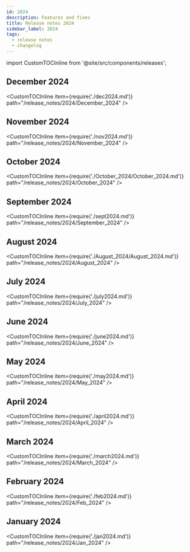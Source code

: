 ```yaml
---
id: 2024
description: Features and fixes
title: Release notes 2024
sidebar_label: 2024
tags:
  - release notes
  - changelog
---
```


import CustomTOCInline from '@site/src/components/releases';

## December 2024

<CustomTOCInline item={require('./dec2024.md')} path="/release_notes/2024/December_2024" />

## November 2024

<CustomTOCInline item={require('./nov2024.md')} path="/release_notes/2024/November_2024" />

## October 2024

<CustomTOCInline item={require('./October_2024/October_2024.md')} path="/release_notes/2024/October_2024" />

## September 2024

<CustomTOCInline item={require('./sept2024.md')} path="/release_notes/2024/September_2024" />

## August 2024

<CustomTOCInline item={require('./August_2024/August_2024.md')} path="/release_notes/2024/August_2024" />

## July 2024

<CustomTOCInline item={require('./july2024.md')} path="/release_notes/2024/July_2024" />

## June 2024

<CustomTOCInline item={require('./june2024.md')} path="/release_notes/2024/June_2024" />

## May 2024

<CustomTOCInline item={require('./may2024.md')} path="/release_notes/2024/May_2024" />

## April 2024

<CustomTOCInline item={require('./april2024.md')} path="/release_notes/2024/April_2024" />

## March 2024

<CustomTOCInline item={require('./march2024.md')} path="/release_notes/2024/March_2024" />

## February 2024

<CustomTOCInline item={require('./feb2024.md')} path="/release_notes/2024/Feb_2024" />

## January 2024

<CustomTOCInline item={require('./jan2024.md')} path="/release_notes/2024/Jan_2024" />
